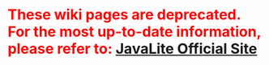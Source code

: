 <h1>
<font color='red'> These wiki pages are deprecated. For the most up-to-date information, please refer  to: <a href='http://javalite.io'>JavaLite Official Site</a></font>
</h1>

